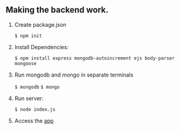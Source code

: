 ## Making the backend work.

1. Create package.json

    ```$ npm init```

2. Install Dependencies:

    ```$ npm install express mongodb-autoincrement ejs body-parser mongoose```

3. Run mongodb and mongo in separate terminals

    ```$ mongodb```
    ```$ mongo```

4. Run server:

    ```$ node index.js```

5. Access the [app](http://localhost:3000/)
